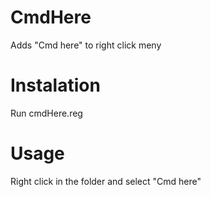 # CmdHere
Adds "Cmd here" to right click meny

# Instalation
Run cmdHere.reg

# Usage
Right click in the folder and select "Cmd here"
